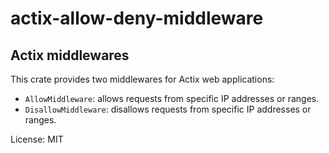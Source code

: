 # actix-allow-deny-middleware

## Actix middlewares

This crate provides two middlewares for Actix web applications:
- `AllowMiddleware`: allows requests from specific IP addresses or ranges.
- `DisallowMiddleware`: disallows requests from specific IP addresses or ranges.


License: MIT
